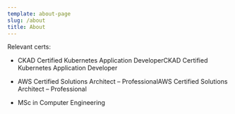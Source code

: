 ```yaml
---
template: about-page
slug: /about
title: About
---
```

Relevant certs:

- CKAD Certified Kubernetes Application DeveloperCKAD Certified Kubernetes Application Developer

- AWS Certified Solutions Architect – ProfessionalAWS Certified Solutions Architect – Professional

- MSc in Computer Engineering
